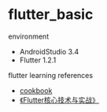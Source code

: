 # flutter_basic

environment

- AndroidStudio 3.4
- Flutter 1.2.1

flutter learning references

- [cookbook](https://flutterchina.club/cookbook/)
- [《Flutter核心技术与实战》](https://time.geekbang.org/column/article/104040)
